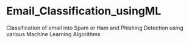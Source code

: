# Email_Classification_usingML
Classification of email into Spam or Ham and Phishing Detection using various Machine Learning Algorithms
